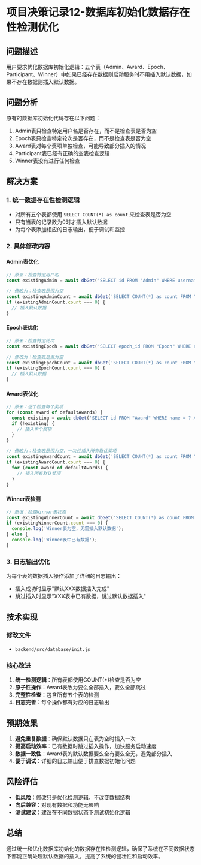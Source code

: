 # 项目决策记录12-数据库初始化数据存在性检测优化

## 问题描述
用户要求优化数据库初始化逻辑：五个表（Admin、Award、Epoch、Participant、Winner）中如果已经存在数据则启动服务时不用插入默认数据，如果不存在数据则插入默认数据。

## 问题分析
原有的数据库初始化代码存在以下问题：
1. Admin表只检查特定用户名是否存在，而不是检查表是否为空
2. Epoch表只检查特定轮次是否存在，而不是检查表是否为空
3. Award表对每个奖项单独检查，可能导致部分插入的情况
4. Participant表已经有正确的空表检查逻辑
5. Winner表没有进行任何检查

## 解决方案

### 1. 统一数据存在性检测逻辑
- 对所有五个表都使用 `SELECT COUNT(*) as count` 来检查表是否为空
- 只有当表的记录数为0时才插入默认数据
- 为每个表添加相应的日志输出，便于调试和监控

### 2. 具体修改内容

#### Admin表优化
```javascript
// 原来：检查特定用户名
const existingAdmin = await dbGet('SELECT id FROM "Admin" WHERE username = ?', [defaultAdmin.username]);

// 修改为：检查表是否为空
const existingAdminCount = await dbGet('SELECT COUNT(*) as count FROM "Admin"');
if (existingAdminCount.count === 0) {
  // 插入默认数据
}
```

#### Epoch表优化
```javascript
// 原来：检查特定轮次
const existingEpoch = await dbGet('SELECT epoch_id FROM "Epoch" WHERE epoch = ?', [defaultEpoch.epoch]);

// 修改为：检查表是否为空
const existingEpochCount = await dbGet('SELECT COUNT(*) as count FROM "Epoch"');
if (existingEpochCount.count === 0) {
  // 插入默认数据
}
```

#### Award表优化
```javascript
// 原来：逐个检查每个奖项
for (const award of defaultAwards) {
  const existing = await dbGet('SELECT id FROM "Award" WHERE name = ? AND level = ?', [award.name, award.level]);
  if (!existing) {
    // 插入单个奖项
  }
}

// 修改为：检查表是否为空，一次性插入所有默认奖项
const existingAwardCount = await dbGet('SELECT COUNT(*) as count FROM "Award"');
if (existingAwardCount.count === 0) {
  for (const award of defaultAwards) {
    // 插入所有默认奖项
  }
}
```

#### Winner表检测
```javascript
// 新增：检查Winner表状态
const existingWinnerCount = await dbGet('SELECT COUNT(*) as count FROM "Winner"');
if (existingWinnerCount.count === 0) {
  console.log('Winner表为空，无需插入默认数据');
} else {
  console.log('Winner表中已有数据');
}
```

### 3. 日志输出优化
为每个表的数据插入操作添加了详细的日志输出：
- 插入成功时显示"默认XXX数据插入完成"
- 跳过插入时显示"XXX表中已有数据，跳过默认数据插入"

## 技术实现

### 修改文件
- `backend/src/database/init.js`

### 核心改进
1. **统一检测逻辑**：所有表都使用COUNT(*)检查是否为空
2. **原子性操作**：Award表改为要么全部插入，要么全部跳过
3. **完整性检查**：包含所有五个表的检测
4. **日志完善**：每个操作都有对应的日志输出

## 预期效果
1. **避免重复数据**：确保默认数据只在表为空时插入一次
2. **提高启动效率**：已有数据时跳过插入操作，加快服务启动速度
3. **数据一致性**：Award表的默认数据要么全有要么全无，避免部分插入
4. **便于调试**：详细的日志输出便于排查数据初始化问题

## 风险评估
- **低风险**：修改只是优化检测逻辑，不改变数据结构
- **向后兼容**：对现有数据和功能无影响
- **测试建议**：建议在不同数据状态下测试初始化逻辑

## 总结
通过统一和优化数据库初始化的数据存在性检测逻辑，确保了系统在不同数据状态下都能正确处理默认数据的插入，提高了系统的健壮性和启动效率。